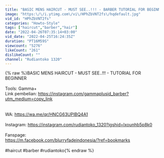 ```yaml
---
title: "BASIC MENS HAIRCUT - MUST SEE..!!! - BARBER TUTORIAL FOR BEGINNER"
image: "https:\/\/i.ytimg.com\/vi\/HPhZbVNT2fs\/hqdefault.jpg"
vid_id: "HPhZbVNT2fs"
categories: "Howto-Style"
tags: ["haircut","barber","hair"]
date: "2022-04-26T07:35:14+03:00"
vid_date: "2022-04-25T16:24:35Z"
duration: "PT16M59S"
viewcount: "5276"
likeCount: "261"
dislikeCount: ""
channel: "Rudiantoko 1320"
---
```

{% raw %}BASIC MENS HAIRCUT - MUST SEE..!!! - TUTORIAL FOR BEGINNER<br /><br />Tools: Gamma+<br />Link pembelian: <a rel="nofollow" target="blank" href="https://instagram.com/gammaplusid_barber?utm_medium=copy_link">https://instagram.com/gammaplusid_barber?utm_medium=copy_link</a><br /><br /><br />WA: <a rel="nofollow" target="blank" href="https://wa.me/qr/HNCG63UPIBQ4A1">https://wa.me/qr/HNCG63UPIBQ4A1</a><br /><br />Instagram: <a rel="nofollow" target="blank" href="https://instagram.com/rudiantoko_1320?igshid=lxounhb5p8k0">https://instagram.com/rudiantoko_1320?igshid=lxounhb5p8k0</a><br /><br />Fanspage:<br /><a rel="nofollow" target="blank" href="https://m.facebook.com/blurryfadeindonesia/?ref=bookmarks">https://m.facebook.com/blurryfadeindonesia/?ref=bookmarks</a><br /><br />#haircut #barber #rudiantoko{% endraw %}
